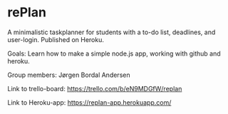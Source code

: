 # rePlan
A minimalistic taskplanner for students with a to-do list, deadlines, and user-login. Published on Heroku.

Goals: Learn how to make a simple node.js app, working with github and heroku.

Group members: Jørgen Bordal Andersen

Link to trello-board: https://trello.com/b/eN9MDGfW/replan

Link to Heroku-app: https://replan-app.herokuapp.com/
